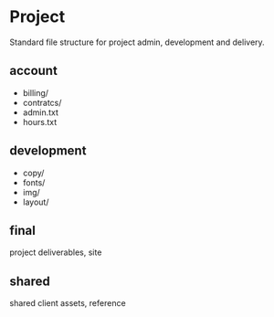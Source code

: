 Project
=======
Standard file structure for project admin, development and delivery.

account
-------
- billing/
- contratcs/
- admin.txt
- hours.txt

development
-----------
- copy/
- fonts/
- img/
- layout/

final
-----
project deliverables, site

shared
------
shared client assets, reference
